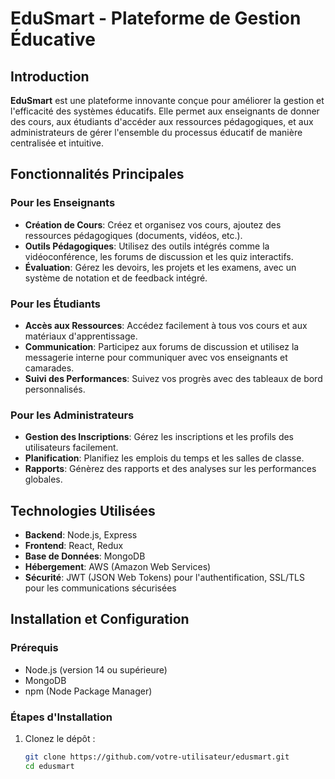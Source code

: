 # EduSmart - Plateforme de Gestion Éducative

## Introduction

**EduSmart** est une plateforme innovante conçue pour améliorer la gestion et l'efficacité des systèmes éducatifs. Elle permet aux enseignants de donner des cours, aux étudiants d'accéder aux ressources pédagogiques, et aux administrateurs de gérer l'ensemble du processus éducatif de manière centralisée et intuitive.

## Fonctionnalités Principales

### Pour les Enseignants
- **Création de Cours**: Créez et organisez vos cours, ajoutez des ressources pédagogiques (documents, vidéos, etc.).
- **Outils Pédagogiques**: Utilisez des outils intégrés comme la vidéoconférence, les forums de discussion et les quiz interactifs.
- **Évaluation**: Gérez les devoirs, les projets et les examens, avec un système de notation et de feedback intégré.

### Pour les Étudiants
- **Accès aux Ressources**: Accédez facilement à tous vos cours et aux matériaux d'apprentissage.
- **Communication**: Participez aux forums de discussion et utilisez la messagerie interne pour communiquer avec vos enseignants et camarades.
- **Suivi des Performances**: Suivez vos progrès avec des tableaux de bord personnalisés.

### Pour les Administrateurs
- **Gestion des Inscriptions**: Gérez les inscriptions et les profils des utilisateurs facilement.
- **Planification**: Planifiez les emplois du temps et les salles de classe.
- **Rapports**: Génèrez des rapports et des analyses sur les performances globales.

## Technologies Utilisées

- **Backend**: Node.js, Express
- **Frontend**: React, Redux
- **Base de Données**: MongoDB
- **Hébergement**: AWS (Amazon Web Services)
- **Sécurité**: JWT (JSON Web Tokens) pour l'authentification, SSL/TLS pour les communications sécurisées

## Installation et Configuration

### Prérequis
- Node.js (version 14 ou supérieure)
- MongoDB
- npm (Node Package Manager)

### Étapes d'Installation

1. Clonez le dépôt :
   ```bash
   git clone https://github.com/votre-utilisateur/edusmart.git
   cd edusmart
